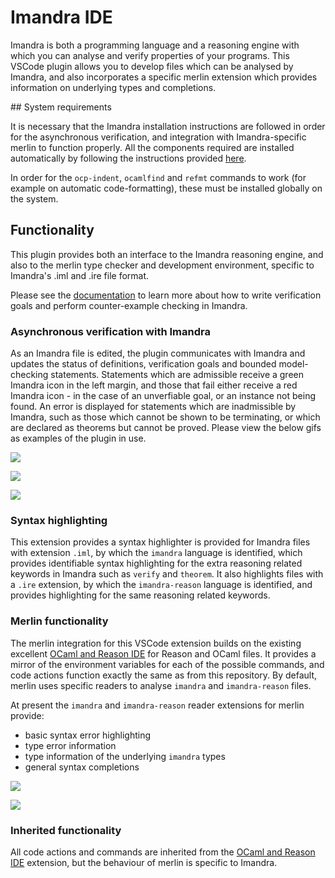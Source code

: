 # Imandra IDE

Imandra is both a programming language and a reasoning engine with which you can analyse and verify properties of your programs. This VSCode plugin allows you to develop files which can be analysed by Imandra, and also incorporates a specific merlin extension which provides information on underlying types and completions.

## System requirements

It is necessary that the Imandra installation instructions are followed in order for the asynchronous verification, and integration with Imandra-specific merlin to function properly. All the components required are installed automatically by following the instructions provided [here](https://docs.imandra.ai/imandra-docs-dev/notebooks/installation/).

In order for the `ocp-indent`, `ocamlfind` and `refmt` commands to work (for example on automatic code-formatting), these must be installed globally on the system.

## Functionality

This plugin provides both an interface to the Imandra reasoning engine, and also to the merlin type checker and development environment, specific to Imandra's .iml and .ire file format.

Please see the [documentation](https://docs.imandra.ai/imandra-docs/) to learn more about how to write verification goals and perform counter-example checking in Imandra. 

### Asynchronous verification with Imandra

As an Imandra file is edited, the plugin communicates with Imandra and updates the status of definitions, verification goals and bounded model-checking statements. Statements which are admissible receive a green Imandra icon in the left margin, and those that fail either receive a red Imandra icon - in the case of an unverfiable goal, or an instance not being found. An error is displayed for statements which are inadmissible by Imandra, such as those which cannot be shown to be terminating, or which are declared as theorems but cannot be proved. Please view the below gifs as examples of the plugin in use.

![](https://storage.googleapis.com/imandra-assets/images/github/VS_code_documentation_gif/vscodeV1.gif)

![](https://storage.googleapis.com/imandra-assets/images/github/VS_code_documentation_gif/vscodeV2.gif)

![](https://storage.googleapis.com/imandra-assets/images/github/VS_code_documentation_gif/vscodeV3.gif)

### Syntax highlighting

This extension provides a syntax highlighter is provided for Imandra files with extension `.iml`, by which the `imandra` language is identified, which provides identifiable syntax highlighting for the extra reasoning related keywords in Imandra such as `verify` and `theorem`. It also highlights files with a `.ire` extension, by which the `imandra-reason` language is identified, and provides highlighting for the same reasoning related keywords.

### Merlin functionality

The merlin integration for this VSCode extension builds on the existing excellent [OCaml and Reason IDE](https://marketplace.visualstudio.com/items?itemName=freebroccolo.reasonml) for Reason and OCaml files. It provides a mirror of the environment variables for each of the possible commands, and code actions function exactly the same as from this repository. By default, merlin uses specific readers to analyse `imandra` and `imandra-reason` files.

At present the `imandra` and `imandra-reason` reader extensions for merlin provide:

* basic syntax error highlighting
* type error information
* type information of the underlying `imandra` types
* general syntax completions

![](https://storage.googleapis.com/imandra-assets/images/github/VS_code_documentation_gif/animGifVSCode1.gif)

![](https://storage.googleapis.com/imandra-assets/images/github/VS_code_documentation_gif/animGifVSCode2.gif)

### Inherited functionality

All code actions and commands are inherited from the [OCaml and Reason IDE](https://marketplace.visualstudio.com/items?itemName=freebroccolo.reasonml) extension, but the behaviour of merlin is specific to Imandra.
